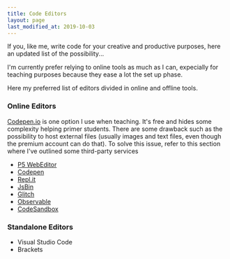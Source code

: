 ```yaml
---
title: Code Editors
layout: page
last_modified_at: 2019-10-03
---
```


If you, like me, write code for your creative and productive purposes, here an updated list of the possibility...

I'm currently prefer relying to online tools as much as I can, expecially for teaching purposes because they ease a lot the set up phase.

Here my preferred list of editors divided in online and offline tools. 

### Online Editors

[Codepen.io](https://codepen.io/) is one option I use when teaching. It's free and hides some complexity helping primer students. There are some drawback such as the possibility to host external files (usually images and text files, even though the premium account can do that). To solve this issue, refer to this section where I've outlined some  third-party services

- [P5 WebEditor](https://editor.p5js.org/)
- [Codepen](https://codepen.io/)
- [Repl.it](https://repl.it/)
- [JsBin](http://jsbin.com/?html,js,output)
- [Glitch](https://glitch.com/)
- [Observable](https://beta.observablehq.com)
- [CodeSandbox](https://codesandbox.io/)

### Standalone Editors

- Visual Studio Code
- Brackets